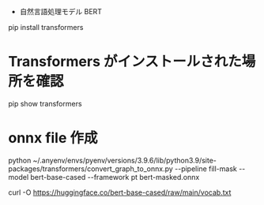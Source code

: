 - 自然言語処理モデル BERT

pip install transformers

# Transformers がインストールされた場所を確認

pip show transformers

# onnx file 作成

python ~/.anyenv/envs/pyenv/versions/3.9.6/lib/python3.9/site-packages/transformers/convert_graph_to_onnx.py --pipeline fill-mask --model bert-base-cased --framework pt bert-masked.onnx

curl -O https://huggingface.co/bert-base-cased/raw/main/vocab.txt
